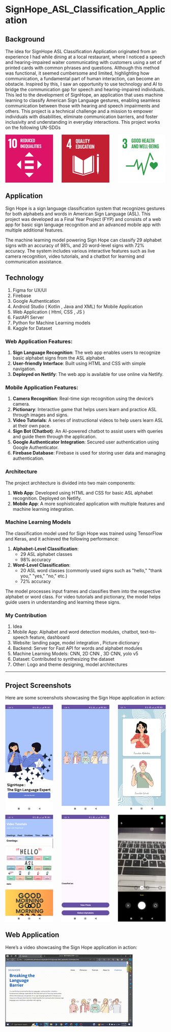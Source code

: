 # SignHope_ASL_Classification_Application


## Background 
The idea for SignHope ASL Classification Application originated from an experience I had while dining at a local restaurant, where I noticed a speech and hearing-impaired waiter communicating with customers using a set of printed cards with common phrases and questions. Although this method was functional, it seemed cumbersome and limited, highlighting how communication, a fundamental part of human interaction, can become an obstacle. Inspired by this, I saw an opportunity to use technology and AI to bridge the communication gap for speech and hearing-impaired individuals. This led to the development of SignHope, an application that uses machine learning to classify American Sign Language gestures, enabling seamless communication between those with hearing and speech impairments and others. This project is a technical challenge and a mission to empower individuals with disabilities, eliminate communication barriers, and foster inclusivity and understanding in everyday interactions. This project works on the following UN-SDGs

<div style="display: flex; justify-content: space-between;">
    <img src="Images/un1.png" alt="UN SDG" width="150"/>
    <img src="Images/un2.png" alt="UN SDG" width="150"/>
    <img src="Images/un3.jpg" alt="UN SDG" width="150"/>
</div>


## Application 
Sign Hope is a sign language classification system that recognizes gestures for both alphabets and words in American Sign Language (ASL). This project was developed as a Final Year Project (FYP) and consists of a web app for basic sign language recognition and an advanced mobile app with multiple additional features.

The machine learning model powering Sign Hope can classify 29 alphabet signs with an accuracy of 98%, and 20 word-level signs with 72% accuracy. The system includes various interactive features such as live camera recognition, video tutorials, and a chatbot for learning and communication assistance.

## Technology 

1. Figma for UX/UI
2. Firebase
3. Google Authentication
4. Android Studio ( Kotlin , Java and XML) for Mobile Application
5. Web Application ( Html, CSS , JS )
6. FastAPI Server 
7. Python for Machine Learning models
8. Kaggle for Dataset




### Web Application Features:
1. **Sign Language Recognition**: The web app enables users to recognize basic alphabet signs from the ASL alphabet.
2. **User-friendly Interface**: Built using HTML and CSS with simple navigation.
3. **Deployed on Netlify**: The web app is available for use online via Netlify.

### Mobile Application Features:
1. **Camera Recognition**: Real-time sign recognition using the device’s camera.
2. **Pictionary**: Interactive game that helps users learn and practice ASL through images and signs.
3. **Video Tutorials**: A series of instructional videos to help users learn ASL at their own pace.
4. **Sign Bot (Chatbot)**: An AI-powered chatbot to assist users with queries and guide them through the application.
5. **Google Authenticator Integration**: Secured user authentication using Google Authenticator.
6. **Firebase Database**: Firebase is used for storing user data and managing authentication.

### Architecture
The project architecture is divided into two main components:
1. **Web App**: Developed using HTML and CSS for basic ASL alphabet recognition. Deployed on Netlify.
2. **Mobile App**: A more sophisticated application with multiple features and machine learning integration.

### Machine Learning Models
The classification model used for Sign Hope was trained using TensorFlow and Keras, and it achieved the following performance:

1. **Alphabet-Level Classification**:
     - 29 ASL alphabet classes
     - 98% accuracy
2. **Word-Level Classification**:
      - 20 ASL word classes (commonly used signs such as "hello," "thank you," "yes," "no," etc.)
      - 72% accuracy
   
The model processes input frames and classifies them into the respective alphabet or word class. For video tutorials and pictionary, the model helps guide users in understanding and learning these signs.


### My Contribution 

1. Idea 
2. Mobile App: Alphabet and word detection modules, chatbot, text-to-speech feature, dashboard
3. Website: landing page, model integration , Picture dictionary 
4. Backend: Server for Fast API for words and alphabet modules 
5. Machine Learning Models: CNN, 2D CNN , 3D CNN, yolo v5
6. Dataset: Contributed to synthesizing the dataset
7. Other: Logo and theme designing, model architectures

---

## Project Screenshots

Here are some screenshots showcasing the Sign Hope application in action:

<div style="display: flex; justify-content: space-between;">
    <img src="Images/1.jpeg" alt="Web App - Alphabet Recognition" width="150"/>
    <img src="Images/2.jpeg" alt="Mobile App - Camera Recognition" width="150"/>
    <img src="Images/3.jpeg" alt="Pictionary Feature" width="150"/>
</div>

<div style="display: flex; justify-content: space-between; margin-top: 10px;">
    <img src="Images/4.jpeg" alt="Sign Bot Chatbot" width="150"/>
    <img src="Images/5.jpeg" alt="Video Tutorials" width="150"/>
    <img src="Images/6.jpeg" alt="Video Tutorials" width="150"/>
</div>



## Web Application

Here’s a video showcasing the Sign Hope application in action:

![SignHope Demo](video.gif)


